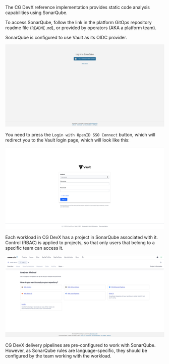 The CG DevX reference implementation provides static code analysis capabilities using SonarQube.

To access SonarQube, follow the link in the platform GitOps repository readme file (`README.md`),
or provided by operators (AKA a platform team).

SonarQube is configured to use Vault as its OIDC provider.

<!-- Images on this page need cropping -->
![sonarqube_login.png](../../assets/sonarqube_login.png)

You need to press the `Login with OpenID SSO Connect` button, which will redirect you to the Vault login page,
which will look like this:

![vault_login.png](../../assets/vault_login_userpass.png)

Each workload in CG DevX has a project in SonarQube associated with it.
Control (RBAC) is applied to projects, so that only users that belong to a specific team can access it.

![sonarqube_project.png](../../assets/sonarqube_project.png)

CG DevX delivery pipelines are pre-configured to work with SonarQube.
However, as SonarQube rules are language-specific, they should be configured by the team working with the workload.
